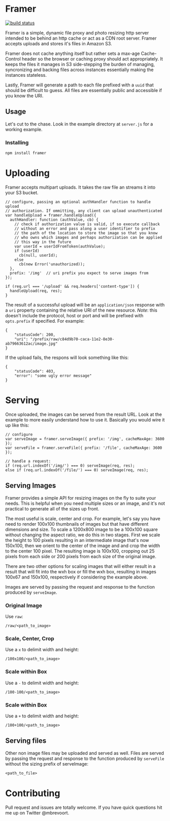 # Framer 

[![build status](https://secure.travis-ci.org/mbrevoort/framer.png)](http://travis-ci.org/mbrevoort/framer)

Framer is a simple, dynamic file proxy and photo resizing http server intended to be behind an http cache or act as a CDN root server. Framer accepts uploads and stores it's files in Amazon S3.

Framer does not cache anything itself but rather sets a max-age Cache-Control header so the browser or caching proxy should act appropriately. It keeps the files it manages in S3 side-stepping the burden of managing, syncronizing and backing files across instances essentially making the instances stateless.

Lastly, Framer will generate a path to each file prefixed with a `uuid` that should be difficult to guess. All files are essentially public and accessible if you know the URI.

## Usage

Let's cut to the chase. Look in the example directory at `server.js` for a working example.

### Installing

```
npm install framer
```

# Uploading

Framer accepts multipart uploads. It takes the raw file an streams it into your S3 bucket.

```
// configure, passing an optional authHandler function to handle upload 
// authorization. If ommitting, any client can upload unauthenticated
var handleUpload = framer.handleUpload({
  authHandler: function (authValue, cb) {
    // check if authorization value is valid, if so execute callback 
    // without an error and pass along a user identifier to prefix
    // the path of the location to store the image so that you know
    // who owns which images and perhaps authorization can be applied
    // this way in the future
    var userId = userIdFromToken(authValue);
    if (userId)
      cb(null, userId);
    else
      cb(new Error('unauthorized));
  },
  prefix: '/img'  // uri prefix you expect to serve images from
});

if (req.url === '/upload' && req.headers['content-type']) {
  handleUpload(req, res);
}
```

The result of a successful upload will be an `application/json` response with a `uri` property containing the relative URI of the new resource. *Note*: this doesn't include the protocol, host or port and will be prefixed with `opts.prefix` if specified. For example:

```
{
    "statusCode": 200,
    "uri": "/prefix/raw/c84d9b70-caca-11e2-8e30-ab79663612ac/image.jpg"
}
```

If the upload fails, the respons will look something like this:

```
{
    "statusCode": 403,
    "error": "some ugly error message"
}
```

# Serving

Once uploaded, the images can be served from the result URL. Look at the example
to more easily understand how to use it. Basically you would wire it up like this:

```
// configure
var serveImage = framer.serveImage({ prefix: '/img', cacheMaxAge: 3600 });
var serveFile = framer.serveFile({ prefix: '/file', cacheMaxAge: 3600 });

// handle a request: 
if (req.url.indexOf('/img/') === 0) serveImage(req, res);
else if (req.url.indexOf('/file/') === 0) serveImage(req, res);
```

## Serving Images

Framer provides a simple API for resizing images on the fly to suite your needs.
This is helpful when you need multiple sizes or an image, and it's not practical
to generate all of the sizes up front.

The most useful is scale, center and crop. For example, let's say you have need
to render 100x100 thumbnails of images but that have different dimensions and size.
To scale a 1200x800 image to be a 100x100 square without changing the aspect ratio,
we do this in two stages. First we scale the height to 100 pixels resulting in an
intermediate image that's now 150x100, then we orient to the center of the image and
and crop the width to the center 100 pixel. The resulting image is 100x100, cropping out
25 pixels from each side or 200 pixels from each size of the original image.

There are two other options for scaling images that will either result in a result that
will fit into the wxh box or fill the wxh box, resulting in images 100x67 and 150x100,
respectively if considering the example above.

Images are served by passing the request and response to the function produced by 
`serveImage`.

### Original Image

Use `raw`:

`/raw/<path_to_image>`

### Scale, Center, Crop

Use a `x` to delimit width and height:

`/100x100/<path_to_image>`

### Scale within Box

Use a `-` to delimit width and height:

`/100-100/<path_to_image>`

### Scale within Box

Use a `+` to delimit width and height:

`/100+100/<path_to_image>`


## Serving files

Other non image files may be uploaded and served as well. Files are served by passing 
the request and response to the function produced by `serveFile` without the sizing 
prefix of serveImage:

`<path_to_file>`


# Contributing

Pull request and issues are totally welcome. If you have quick questions hit me up on Twitter @mbrevoort.
